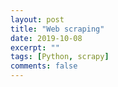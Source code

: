 ```yaml
---
layout: post
title: "Web scraping"
date: 2019-10-08
excerpt: ""
tags: [Python, scrapy]
comments: false
---
```

